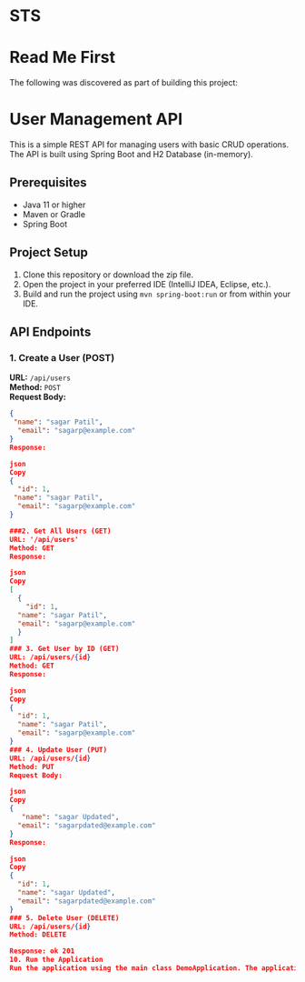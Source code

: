 # STS
# Read Me First
The following was discovered as part of building this project:

# User Management API

This is a simple REST API for managing users with basic CRUD operations. The API is built using Spring Boot and H2 Database (in-memory).

## Prerequisites

- Java 11 or higher
- Maven or Gradle
- Spring Boot

## Project Setup

1. Clone this repository or download the zip file.
2. Open the project in your preferred IDE (IntelliJ IDEA, Eclipse, etc.).
3. Build and run the project using `mvn spring-boot:run` or from within your IDE.

## API Endpoints

### 1. Create a User (POST)

**URL:** `/api/users`  
**Method:** `POST`  
**Request Body:**
```json
{
 "name": "sagar Patil",
  "email": "sagarp@example.com"
}
Response:

json
Copy
{
  "id": 1,
 "name": "sagar Patil",
  "email": "sagarp@example.com"
}

###2. Get All Users (GET)
URL: '/api/users'
Method: GET
Response:

json
Copy
[
  {
    "id": 1,
  "name": "sagar Patil",
  "email": "sagarp@example.com"
  }
]
### 3. Get User by ID (GET)
URL: /api/users/{id}
Method: GET
Response:

json
Copy
{
  "id": 1,
  "name": "sagar Patil",
  "email": "sagarp@example.com"
}
### 4. Update User (PUT)
URL: /api/users/{id}
Method: PUT
Request Body:

json
Copy
{
   "name": "sagar Updated",
  "email": "sagarpdated@example.com"
}
Response:

json
Copy
{
  "id": 1,
  "name": "sagar Updated",
  "email": "sagarpdated@example.com"
}
### 5. Delete User (DELETE)
URL: /api/users/{id}
Method: DELETE

Response: ok 201
10. Run the Application
Run the application using the main class DemoApplication. The application will be accessible at http://localhost:8080.
